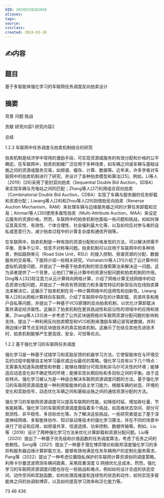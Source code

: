 ```yaml
---
UID: 20240320102658 
aliases: 
tags: 
source: 
cssclass: 
created: 2024-03-20
---
```


## ✍内容

## 题目
基于多智能体强化学习的车联网任务调度反向拍卖设计

## 摘要 
背景 
问题
挑战

贡献 
研究内容1
研究内容2 

总结

1.2.3 车联网中任务调度与拍卖机制结合的研究

拍卖机制是经济学中常用的激励手段，可实现资源或服务的有效分配和价格的公平确定。在车联网中，拍卖机制被广泛应用于多种场景，如车辆之间或车辆与基础设施之间的资源或服务交易，如频谱、缓存、计算、数据等。近年来，许多学者对车联网中的拍卖机制进行了研究，并设计了各种拍卖模型和算法[25]。例如，Li等人（2019）[26]采用了密封双向拍卖（Sequential Double Bid Auction，SDBA）来实现车辆与充电站之间的匹配；Zhang等人[27]利用组合双向拍卖（Combinatorial Double Bid Auction，CDBA）实现了车辆与服务器的任务卸载和资源分配；Liwang等人[28]和Zhou等人[29]则借助反向拍卖（Reverse Auction Mechanism，RAM）来处理车辆与边缘服务器之间的计算任务卸载和交易；Alomari等人[30]使用多属性拍卖（Multi-Attribute Auction，MAA）来设定云服务的资源价格。然而，车联网中的拍卖机制也面临一些问题和挑战，如如何保证其真实性、有效性、个体合理性、社会福利最大化等，以及如何应对参与者的自私或恶意行为，减少拍卖过程中的计算复杂度和通信开销等。

在车联网中，拍卖机制是一种有效的资源分配和价格发现的方法，可以解决供需不平衡、竞争不公平、信息不对称等问题。拍卖机制可以应用于车联网中的多种场景，例如路侧单元（Road Side Unit，RSU）的接入控制、频谱资源的分配、数据服务的交易等。下面将介绍一些相关研究。Vishalatchi等人[31]介绍了云计算中的虚拟机调度问题，并提出了一种基于拍卖机制的禁忌搜索算法来解决这一问题。这为读者提供了一个背景，让他们了解云计算中的资源分配问题和拍卖机制的作用。Ding等人[32]将注意力从云计算转向网格计算，介绍了网格计算无线网络中的动态资源分配问题，并提出了一种具有预测能力和多属性特征的新型反向在线拍卖算法来解决它。这展示了拍卖机制在另一种计算网络中的适用性和创新性。Liwang等人[28]从网格计算转向车联网，介绍了车联网中存在的计算卸载、资源共享和用户自私等问题，并提出了一种基于VCG原理的反向拍卖机制，以优化计算卸载决策并满足经济属性。这展示了拍卖机制在更具挑战性和前沿性的领域中的应用和效果。Zhang等人[33]进一步考虑了公共区块链网络对车联网资源分配问题的影响和支持，提出了一种利用反向拍卖模型和VCG机制来激励车辆记录驾驶数据，并利用边缘计算节点支持区块链技术的真实拍卖机制。这展示了在结合其他先进技术时，拍卖机制能够产生更高效、安全、可信等优点。

1.2.2 基于强化学习的车联网任务调度

强化学习是一种基于试错学习和奖励反馈的机器学习方法，它使智能体在与环境交互的过程中能够自主地学习最优或近似最优的策略。强化学习具有以下几个特点：无需事先知道系统模型和参数；能够处理部分可观测和非马尔可夫性的环境；能够适应动态变化和不确定性的环境；能够实现长期目标和多目标之间的平衡。由于这些特点，强化学习被认为是一种适合解决车联网资源调度问题的方法。基于强化学习的车联网资源调度是一种利用智能体的自主学习能力，根据车辆的状态、环境的变化和奖励信号，动态优化车辆之间和基础设施之间的通信资源分配的方法。

强化学习的车联网资源调度可以提高车联网的性能，如降低时延、增加吞吐量、节省能耗等。强化学习的车联网资源调度面临着多个挑战，如高维状态空间、部分可观测性、非平稳性、多目标优化等。为了解决这些挑战，一些研究者提出了基于深度神经网络、多智能体协作、知识驱动等技术的强化学习算法，并在不同的场景中进行了验证和应用，如频谱共享、信道选择、功率控制、数据传输等。例如，Liu等（2019）设计了两种强化学习方法来优化计算卸载和资源分配问题。Liu等（2020）提出了一种基于优先级和价值函数的任务调度算法，考虑了任务之间的依赖性。Song等（2021）提出了一种基于潜在博弈理论和联邦深度强化学习的多异构服务器边缘计算卸载方法，能够有效地满足任务车辆用户的定制化服务需求。Pang等（2022）提出了一种考虑位置隐私保护的车联网计算资源协同调度策略，利用卡尔曼滤波预测车辆间距离，采用双重深度 Q 网络优化总成本。然而，强化学习的车联网资源调度问题也存在一些挑战和难点，例如如何设计合适的状态空间、动作空间和奖励函数，如何处理高维度和连续性的状态和动作，如何实现多智能体之间的协调和博弈，以及如何提高学习效率和泛化能力等。

73 46 
436